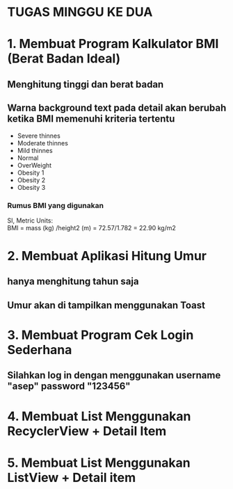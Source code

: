 <h1>TUGAS MINGGU KE DUA</h1>

<h1>1. Membuat Program Kalkulator BMI (Berat Badan Ideal)</h1>
<h2>Menghitung tinggi dan berat badan</h2>
<h2>Warna background text pada detail akan berubah ketika BMI memenuhi kriteria tertentu</h2>
<ul>
<li>Severe thinnes</li>
<li>Moderate thinnes</li>
<li>Mild thinnes</li>
<li>Normal</li>
<li>OverWeight</li>
<li>Obesity 1</li>
<li>Obesity 2</li>
<li>Obesity 3</li>
</ul>

<h3>Rumus BMI yang digunakan</h3>
<p>SI, Metric Units:<br>
BMI = 	mass (kg) /height2 (m) = 	72.57/1.782 = 	22.90 kg/m2</p>


<h1>2. Membuat Aplikasi Hitung Umur<br></h1>
<h2>hanya menghitung tahun saja</h2>
<h2>Umur akan di tampilkan menggunakan Toast</h2>
<h1>3. Membuat Program Cek Login Sederhana<br></h1>
<h2>Silahkan log in dengan menggunakan username "asep"
password "123456"</h2>
<h1>4. Membuat List Menggunakan RecyclerView + Detail Item<br></h1>
<h1>5. Membuat List Menggunakan ListView + Detail item<br></
